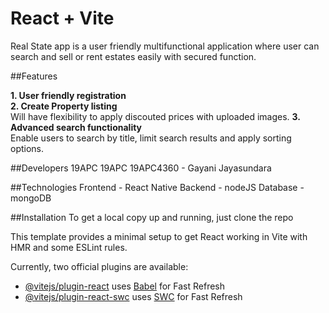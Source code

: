# React + Vite

Real State app is a user friendly multifunctional application where user can search and sell or rent estates easily with secured function. 

##Features

<b> 1. User friendly registration</b><br>
<b> 2. Create Property listing</b><br>
Will have flexibility to apply discouted prices with uploaded images.
<b> 3. Advanced search functionality</b><br>
Enable users to search by title, limit search results and apply sorting options.


##Developers
19APC
19APC
19APC4360 - Gayani Jayasundara

##Technologies
Frontend - React Native
Backend - nodeJS
Database - mongoDB


##Installation
To get a local copy up and running, just clone the repo

This template provides a minimal setup to get React working in Vite with HMR and some ESLint rules.

Currently, two official plugins are available:

- [@vitejs/plugin-react](https://github.com/vitejs/vite-plugin-react/blob/main/packages/plugin-react/README.md) uses [Babel](https://babeljs.io/) for Fast Refresh
- [@vitejs/plugin-react-swc](https://github.com/vitejs/vite-plugin-react-swc) uses [SWC](https://swc.rs/) for Fast Refresh
